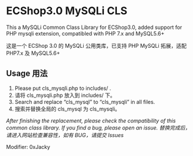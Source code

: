 # ECShop3.0 MySQLi CLS
This a MySQLi Common Class Library for ECShop3.0, added support for PHP mysqli extension, compatibled with PHP 7.x and MySQL5.6+

这是一个 ECShop 3.0 的 MySQLi 公用类库，已支持 PHP MySQLi 拓展，适配 PHP7.x 及 MySQL5.6+

## Usage 用法

1. Please put cls\_mysqli.php to includes/ .
1. 请将 cls\_mysqli.php 放入到 includes/ 下。
2. Search and replace “cls\_mysql” to “cls\_mysqli” in all files.
2. 搜索并替换全局的 cls\_mysql 为 cls\_mysqli。

_After finishing the replacement, please check the compatibility of this common class library. If you find a bug, please open an issue._
_替换完成后，请进入网站检查兼容性，如有 BUG，请提交 Issues_

Modifier: 0xJacky